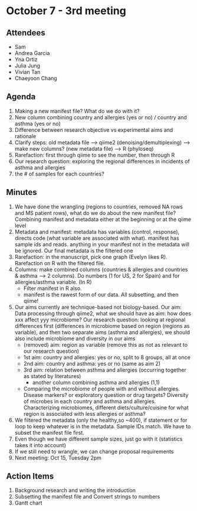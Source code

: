 # October 7 - 3rd meeting

## Attendees
- Sam
- Andrea Garcia
- Yna Ortiz
- Julia Jung
- Vivian Tan
- Chaeyoon Chang

## Agenda
1) Making a new manifest file? What do we do with it?
2) New column combining country and allergies (yes or no) / country and asthma (yes or no) 
3) Difference between research objective vs experimental aims and rationale
4) Clarify steps: old metadata file --> qiime2 (denoising/demultiplexing) --> make new columns? (new metadata file) --> R (phyloseq)
5) Rarefaction: first through qiime to see the number, then through R
6) Our research question: exploring the regional differences in incidents of asthma and allergies
7) the # of samples for each countries?
   
## Minutes
1) We have done the wrangling (regions to countries, removed NA rows and MS patient rows), what do we do about the new manifest file?  Combining manifest and metadata either at the beginning or at the qiime level
2) Metadata and manifest: metadata has variables (control, response), directs code (what variable are associated with what). manifest has sample ids and reads. anything in your manifest not in the metadata will be ignored. Our final metadata is the filtered one
3) Rarefaction: in the manuscript, pick one graph (Evelyn likes R). Rarefaction on R with the filtered file. 
4) Columns: make combined columns (countries & allergies and countries & asthma --> 2 columns). Do numbers (1 for US, 2 for Spain) and for allergies/asthma variable. (In R)
      - Filter manifest in R also.
      - manifest is the rawest form of our data. All subsetting, and then qiime!
5) Our aims currently are technique-based not biology-based. Our aim: Data processing through qiime2, what we should have as aim: how does xxx affect yyy microbiome? Our research question: looking at regional differences first (differences in microbiome based on region (regions as variable), and then two separate aims (asthma and allergies), we should also include microbiome and diversity in our aims
   - (removed) aim: region as variable (remove this as not as relevant to our research question)  
   - 1st aim: country and allergies: yes or no, split to 8 groups, all at once
   - 2nd aim: country and asthma: yes or no (same as aim 2)
   - 3rd aim: relation between asthma and allergies (occurring together as stated by literatures)
      - another column combining asthma and allergies (1,1)
   - Comparing the microbiome of people with and without allergies. Disease markers? or exploratory question or drug targets? Diversity of microbes in each country and asthma and allergies. Characterizing microbiomes, different diets/culture/cuisine for what region is associated with less allergies or asthma?  
6) We filtered the metadata (only the healthy,so ~400), if statement or for loop to keep whatever is in the metadata. Sample IDs match. We have to subset the manifest file first.
7) Even though we have different sample sizes, just go with it (statistics takes it into account)
8) If we still need to wrangle, we can change proposal requirements
9) Next meeting: Oct 15, Tuesday 2pm


 ## Action Items
1) Background research and writing the introduction
2) Subsetting the manifest file and Convert strings to numbers
3) Gantt chart
